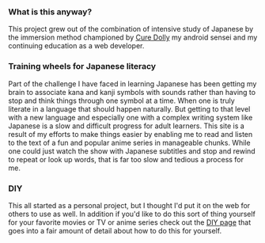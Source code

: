 ### What is this anyway?

This project grew out of the combination of intensive study of Japanese by the immersion method championed by [Cure Dolly](https://www.youtube.com/channel/UCkdmU8hGK4Fg3LghTVtKltQ) my android sensei and my continuing education as a web developer. 

### Training wheels for Japanese literacy 

Part of the challenge I have faced in learning Japanese has been getting my brain to associate kana and kanji symbols with sounds rather than having to stop and think things through one symbol at a time. When one is truly literate in a language that should happen naturally. But getting to that level with a new language and especially one with a complex writing system like Japanese is a slow and difficult progress for adult learners. This site is a result of my efforts to make things easier by enabling me to read and listen to the text of a fun and popular anime series in manageable chunks. While one could just watch the show with Japanese subtitles and stop and rewind to repeat or look up words, that is far too slow and tedious a process for me.

### DIY

This all started as a personal project, but I thought I'd put it on the web for others to use as well. In addition if you'd like to do this sort of thing yourself for your favorite movies or TV or anime series check out the [DIY page](diy.html) that goes into a fair amount of detail about how to do this for yourself. 



